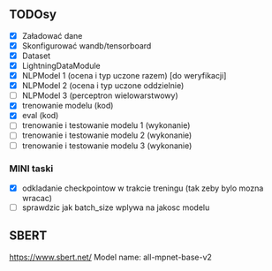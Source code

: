 ## TODOsy
- [X] Załadować dane
- [X] Skonfigurować wandb/tensorboard
- [X] Dataset
- [X] LightningDataModule
- [X] NLPModel 1 (ocena i typ uczone razem) [do weryfikacji]
- [X] NLPModel 2 (ocena i typ uczone oddzielnie)
- [ ] NLPModel 3 (perceptron wielowarstwowy)
- [X] trenowanie modelu (kod)
- [X] eval (kod)
- [ ] trenowanie i testowanie modelu 1 (wykonanie)
- [ ] trenowanie i testowanie modelu 2 (wykonanie)
- [ ] trenowanie i testowanie modelu 3 (wykonanie)

### MINI taski
- [X] odkladanie checkpointow w trakcie treningu (tak zeby bylo mozna wracac)
- [ ] sprawdzic jak batch_size wplywa na jakosc modelu

## SBERT
https://www.sbert.net/
Model name: all-mpnet-base-v2 
